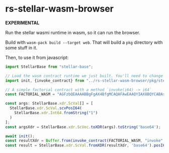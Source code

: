 # rs-stellar-wasm-browser

**EXPERIMENTAL**

Run the stellar wasmi runtime in wasm, so it can run the browser.

Build with `wasm-pack build --target web`. That will build a `pkg` directory
with some stuff in it.

Then, to use it from javascript:

```js
import StellarBase from "stellar-base";

// Load the wasm contract runtime we just built. You'll need to change the 
import init, {invoke_contract} from "../rs-stellar-wasm-browser/pkg/stellar_wasm_browser.js";

// A simple factorial contract with a method `invoke(i64) -> i64`
const FACTORIAL_WASM = "AGFzbQEAAAABBgFgAX4BfgMCAQAFAwEAAQYIAX8BQYCABAsHEwIGbWVtb3J5AgAGaW52b2tlAAAKNwE1AQJ+QgAhASAAQgAgAEIAVRshAkIBIQACQANAIAIgAVENASAAIAFCAXwiAX4hAAwACwsgAAs=";

const args: StellarBase.xdr.ScVal[] = [
  StellarBase.xdr.ScVal.scvPosI64(
    StellarBase.xdr.Int64.fromString("1")
  )
];
const argsXdr = StellarBase.xdr.ScVec.toXDR(args).toString('base64');

await init();
const resultXdr = Buffer.from(invoke_contract(FACTORIAL_WASM, "invoke", argsXdr));
const result = StellarBase.xdr.ScVal.fromXDR(resultXdr, 'base64').posI64();
```
